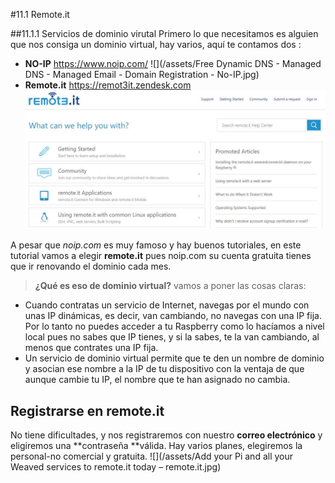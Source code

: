 #11.1 Remote.it

##11.1.1 Servicios de dominio virutal
Primero lo que necesitamos es alguien que nos consiga un dominio virtual, hay varios, aquí te contamos dos :
* **NO-IP** https://www.noip.com/
![](/assets/Free Dynamic DNS - Managed DNS - Managed Email - Domain Registration - No-IP.jpg)
* **Remote.it** https://remot3it.zendesk.com
![](/assets/remote.it.jpg)

A pesar que *noip.com* es muy famoso y hay buenos tutoriales, en este tutorial vamos a elegir **remote.it** pues noip.com su cuenta gratuita tienes que ir renovando el dominio cada mes.

>**¿Qué es eso de dominio virtual?** vamos a poner las cosas claras:
* Cuando contratas un servicio de Internet, navegas por el mundo con unas IP dinámicas, es decir, van cambiando, no navegas con una IP fija. Por lo tanto no puedes acceder a tu Raspberry como lo hacíamos a nivel local pues no sabes que IP tienes, y si la sabes, te la van cambiando, al menos que contrates una IP fija.
* Un servicio de dominio virtual permite que te den un nombre de dominio y asocian ese nombre a la IP de tu dispositivo con la ventaja de que aunque cambie tu IP, el nombre que te han asignado no cambia.

## Registrarse en remote.it
No tiene dificultades, y nos registraremos con nuestro **correo electrónico** y eligiremos una **contraseña **válida. Hay varios planes, elegiremos la personal-no comercial y gratuita.
![](/assets/Add your Pi and all your Weaved services to remote.it today – remote.it.jpg)
